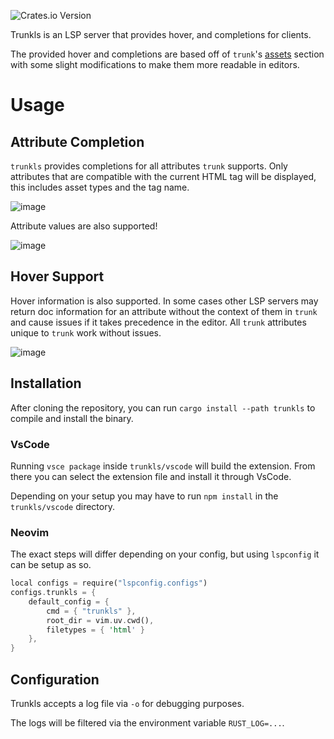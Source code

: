 ![Crates.io Version](https://img.shields.io/crates/v/trunkls)

Trunkls is an LSP server that provides hover, and completions for clients.

The provided hover and completions are based off of `trunk`'s [assets](https://trunkrs.dev/assets/) section with some slight modifications to make them more readable in editors.

# Usage

## Attribute Completion
`trunkls` provides completions for all attributes `trunk` supports. Only attributes that are compatible with the current HTML tag will be displayed, this includes asset types and the tag name.

![image](https://github.com/user-attachments/assets/c28002c9-77c8-4d6f-989b-f7d7fe65c807)

Attribute values are also supported!

![image](https://github.com/user-attachments/assets/854b365d-3293-447a-9811-5ec5c8b9c510)

## Hover Support

Hover information is also supported. 
In some cases other LSP servers may return doc information for an attribute without the context of them in `trunk` and cause issues if it takes precedence in the editor.
All `trunk` attributes unique to `trunk` work without issues.

![image](https://github.com/user-attachments/assets/c855c672-09ef-47b4-b0b5-31b282fa69a7)




## Installation
After cloning the repository, you can run `cargo install --path trunkls` to compile and install the binary. 

### VsCode
Running `vsce package` inside `trunkls/vscode` will build the extension. From there you can select the extension file and install it through VsCode.

Depending on your setup you may have to run `npm install` in the `trunkls/vscode` directory.

### Neovim
The exact steps will differ depending on your config, but using `lspconfig` it can be setup as so.
```rust
local configs = require("lspconfig.configs")
configs.trunkls = {
	default_config = {
		cmd = { "trunkls" },
		root_dir = vim.uv.cwd(),
		filetypes = { 'html' }
	},
}
```

## Configuration
Trunkls accepts a log file via `-o` for debugging purposes. 

The logs will be filtered via the environment variable `RUST_LOG=...`.
